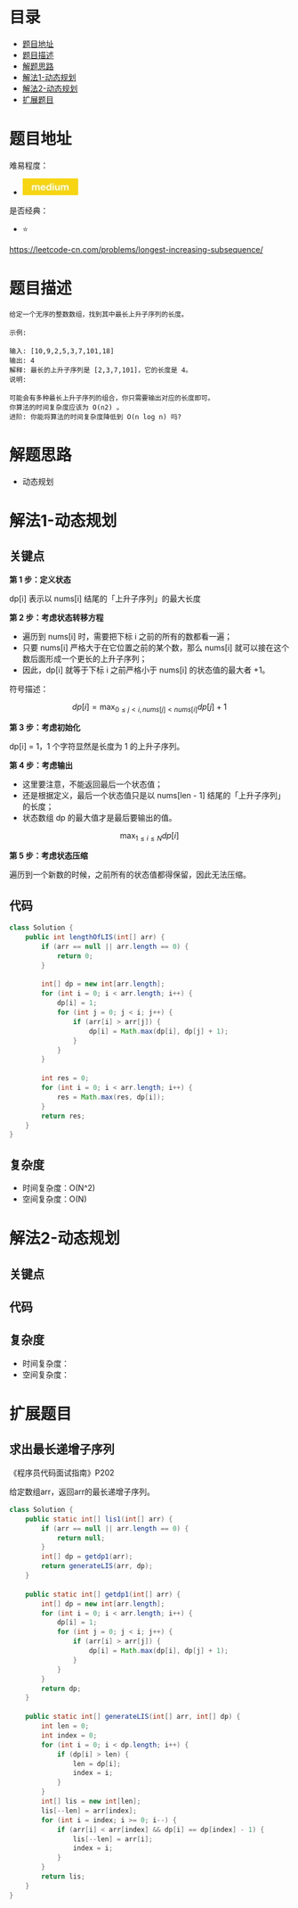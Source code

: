 # 目录
* [题目地址](#题目地址)
* [题目描述](#题目描述)
* [解题思路](#解题思路)
* [解法1-动态规划](#解法1-动态规划)
* [解法2-动态规划](#解法2-动态规划)
* [扩展题目](#扩展题目)



# 题目地址
难易程度：
- ![medium.jpg](../.images/medium.jpg)

是否经典：
- ⭐️

https://leetcode-cn.com/problems/longest-increasing-subsequence/

# 题目描述
```text
给定一个无序的整数数组，找到其中最长上升子序列的长度。

示例:

输入: [10,9,2,5,3,7,101,18]
输出: 4 
解释: 最长的上升子序列是 [2,3,7,101]，它的长度是 4。
说明:

可能会有多种最长上升子序列的组合，你只需要输出对应的长度即可。
你算法的时间复杂度应该为 O(n2) 。
进阶: 你能将算法的时间复杂度降低到 O(n log n) 吗?
```


# 解题思路
- 动态规划


# 解法1-动态规划
## 关键点
**第 1 步：定义状态**

dp[i] 表示以 nums[i] 结尾的「上升子序列」的最大长度


**第 2 步：考虑状态转移方程**


- 遍历到 nums[i] 时，需要把下标 i 之前的所有的数都看一遍；
- 只要 nums[i] 严格大于在它位置之前的某个数，那么 nums[i] 就可以接在这个数后面形成一个更长的上升子序列；
- 因此，dp[i] 就等于下标 i 之前严格小于 nums[i] 的状态值的最大者 +1。

符号描述：

$$dp[i] = \max_{0 \le j < i, nums[j] < nums[i]} {dp[j] + 1}$$

**第 3 步：考虑初始化**

dp[i] = 1，1 个字符显然是长度为 1 的上升子序列。


**第 4 步：考虑输出**
- 这里要注意，不能返回最后一个状态值；
- 还是根据定义，最后一个状态值只是以 nums[len - 1] 结尾的「上升子序列」的长度；
- 状态数组 dp 的最大值才是最后要输出的值。

$$\max_{1 \le i \le N} dp[i]$$

**第 5 步：考虑状态压缩**

遍历到一个新数的时候，之前所有的状态值都得保留，因此无法压缩。

## 代码
```java
class Solution {
    public int lengthOfLIS(int[] arr) {
        if (arr == null || arr.length == 0) {
            return 0;
        }

        int[] dp = new int[arr.length];
        for (int i = 0; i < arr.length; i++) {
            dp[i] = 1;
            for (int j = 0; j < i; j++) {
                if (arr[i] > arr[j]) {
                    dp[i] = Math.max(dp[i], dp[j] + 1);
                }
            }
        }

        int res = 0;
        for (int i = 0; i < arr.length; i++) {
            res = Math.max(res, dp[i]);
        }
        return res;
    }
}
```


## 复杂度
- 时间复杂度：O(N^2)
- 空间复杂度：O(N)


# 解法2-动态规划
## 关键点



## 代码



## 复杂度
- 时间复杂度：
- 空间复杂度：


# 扩展题目
## 求出最长递增子序列
《程序员代码面试指南》P202


给定数组arr，返回arr的最长递增子序列。

```Java
class Solution {
    public static int[] lis1(int[] arr) {
        if (arr == null || arr.length == 0) {
            return null;
        }
        int[] dp = getdp1(arr);
        return generateLIS(arr, dp);
    }

    public static int[] getdp1(int[] arr) {
        int[] dp = new int[arr.length];
        for (int i = 0; i < arr.length; i++) {
            dp[i] = 1;
            for (int j = 0; j < i; j++) {
                if (arr[i] > arr[j]) {
                    dp[i] = Math.max(dp[i], dp[j] + 1);
                }
            }
        }
        return dp;
    }

    public static int[] generateLIS(int[] arr, int[] dp) {
        int len = 0;
        int index = 0;
        for (int i = 0; i < dp.length; i++) {
            if (dp[i] > len) {
                len = dp[i];
                index = i;
            }
        }
        int[] lis = new int[len];
        lis[--len] = arr[index];
        for (int i = index; i >= 0; i--) {
            if (arr[i] < arr[index] && dp[i] == dp[index] - 1) {
                lis[--len] = arr[i];
                index = i;
            }
        }
        return lis;
    }
}
```